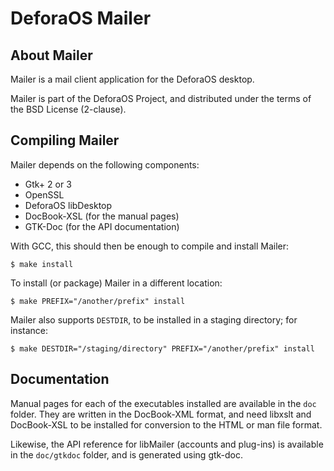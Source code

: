 DeforaOS Mailer
===============

About Mailer
------------

Mailer is a mail client application for the DeforaOS desktop.

Mailer is part of the DeforaOS Project, and distributed under the terms of the
BSD License (2-clause).


Compiling Mailer
----------------

Mailer depends on the following components:

 * Gtk+ 2 or 3
 * OpenSSL
 * DeforaOS libDesktop
 * DocBook-XSL (for the manual pages)
 * GTK-Doc (for the API documentation)

With GCC, this should then be enough to compile and install Mailer:

    $ make install

To install (or package) Mailer in a different location:

    $ make PREFIX="/another/prefix" install

Mailer also supports `DESTDIR`, to be installed in a staging directory; for
instance:

    $ make DESTDIR="/staging/directory" PREFIX="/another/prefix" install


Documentation
-------------

Manual pages for each of the executables installed are available in the `doc`
folder. They are written in the DocBook-XML format, and need libxslt and
DocBook-XSL to be installed for conversion to the HTML or man file format.

Likewise, the API reference for libMailer (accounts and plug-ins) is available
in the `doc/gtkdoc` folder, and is generated using gtk-doc.
